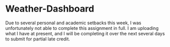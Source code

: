 # Weather-Dashboard

Due to several personal and academic setbacks this week, I was unfortunately not able to complete this assignment in full. I am uploading what I have at present, and I will be completing it over the next several days to submit for partial late credit. 
